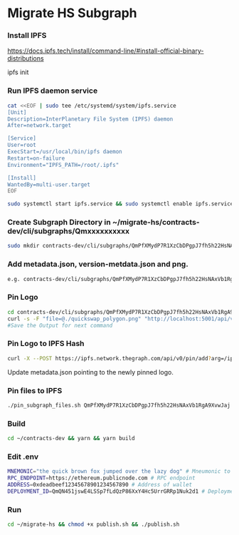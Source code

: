 # Migrate HS Subgraph

### Install IPFS

https://docs.ipfs.tech/install/command-line/#install-official-binary-distributions

ipfs init

### Run IPFS daemon service
```bash
cat <<EOF | sudo tee /etc/systemd/system/ipfs.service
[Unit]
Description=InterPlanetary File System (IPFS) daemon
After=network.target

[Service]
User=root
ExecStart=/usr/local/bin/ipfs daemon
Restart=on-failure
Environment="IPFS_PATH=/root/.ipfs"

[Install]
WantedBy=multi-user.target
EOF
```
```bash
sudo systemctl start ipfs.service && sudo systemctl enable ipfs.service
```
### Create Subgraph Directory in ~/migrate-hs/contracts-dev/cli/subgraphs/Qmxxxxxxxxxx
```bash
sudo mkdir contracts-dev/cli/subgraphs/QmPfXMydP7R1XzCbDPgpJ7fh5h22HsNAxVb1RgA9XvwJaj # HS Deployment ID
```
### Add metadata.json, version-metdata.json and png. 

```bash
e.g. contracts-dev/cli/subgraphs/QmPfXMydP7R1XzCbDPgpJ7fh5h22HsNAxVb1RgA9XvwJaj
```
### Pin Logo
```bash
cd contracts-dev/cli/subgraphs/QmPfXMydP7R1XzCbDPgpJ7fh5h22HsNAxVb1RgA9XvwJaj
curl -s -F "file=@./quickswap_polygon.png" "http://localhost:5001/api/v0/add" | jq -r '.Hash'
#Save the Output for next command
```
### Pin Logo to IPFS Hash
```bash
curl -X --POST https://ipfs.network.thegraph.com/api/v0/pin/add?arg=/ipfs/Qmhash-output-from-above-command
```
Update metadata.json pointing to the newly pinned logo.
### Pin files to IPFS
```bash
./pin_subgraph_files.sh QmPfXMydP7R1XzCbDPgpJ7fh5h22HsNAxVb1RgA9XvwJaj hs-network migrated-network
```

### Build

```bash
cd ~/contracts-dev && yarn && yarn build
```

### Edit .env
```bash
MNEMONIC="the quick brown fox jumped over the lazy dog" # Mneumonic to funded wallet
RPC_ENDPOINT=https://ethereum.publicnode.com # RPC endpoint
ADDRESS=0xdeadbeef12345678901234567890 # Address of wallet
DEPLOYMENT_ID=QmQN451jswE4LSSp7fLdQzP86XxY4Hc5UrrGRRp1Nuk2d1 # Deployment ID on HS
```

### Run
```bash
cd ~/migrate-hs && chmod +x publish.sh && ./publish.sh
```
